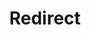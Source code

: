 ﻿---
layout: src/layouts/Redirect.astro
title: Redirect
redirect: /docs/deployments/certificates/export-certificate
pubDate:  2023-01-01
navSearch: false
navSitemap: false
navMenu: false
---
